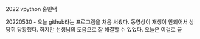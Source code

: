 2022 vpython 홍민택 

20220530 - 오늘 github라는 프로그램을 처음 써봤다. 동영상이 재생이 안되어서 상당히 당황했다. 하지만 선생님의 도움으로 잘 해결할 수 있었다. 오늘은 이걸로 끝

